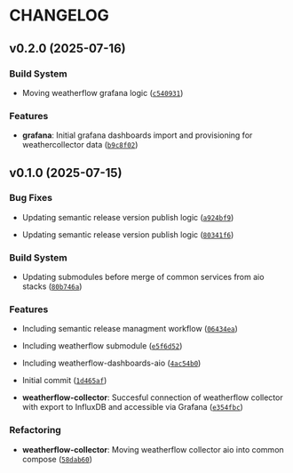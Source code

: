 # CHANGELOG


## v0.2.0 (2025-07-16)

### Build System

- Moving weatherflow grafana logic
  ([`c540931`](https://github.com/maxo99/homelab/commit/c54093134470b3aeeb37bb5e85d120f43638e962))

### Features

- **grafana**: Initial grafana dashboards import and provisioning for weathercollector data
  ([`b9c8f02`](https://github.com/maxo99/homelab/commit/b9c8f02acd1e8ddc8d96d1fa69dd5bb4c12984b3))


## v0.1.0 (2025-07-15)

### Bug Fixes

- Updating semantic release version publish logic
  ([`a924bf9`](https://github.com/maxo99/homelab/commit/a924bf91abb0fa051ddaa4dad7a24fbfa8d43932))

- Updating semantic release version publish logic
  ([`80341f6`](https://github.com/maxo99/homelab/commit/80341f6c7c0ec5dd6357444f38d27ab6125475b9))

### Build System

- Updating submodules before merge of common services from aio stacks
  ([`80b746a`](https://github.com/maxo99/homelab/commit/80b746ae5b6c45393369828d48e77cd889f68817))

### Features

- Including semantic release managment workflow
  ([`06434ea`](https://github.com/maxo99/homelab/commit/06434ea43754c11ff3572cdd9978324afef46f5f))

- Including weatherflow submodule
  ([`e5f6d52`](https://github.com/maxo99/homelab/commit/e5f6d526b9e4c8bc6da181c9f2d98d9c878d8069))

- Including weatherflow-dashboards-aio
  ([`4ac54b0`](https://github.com/maxo99/homelab/commit/4ac54b0894fbd7e828f2aafb15939b862d591585))

- Initial commit
  ([`1d465af`](https://github.com/maxo99/homelab/commit/1d465af4804993ab85924a3b9b5d051540fdc4ed))

- **weatherflow-collector**: Succesful connection of weatherflow collector with export to InfluxDB
  and accessible via Grafana
  ([`e354fbc`](https://github.com/maxo99/homelab/commit/e354fbc89c7ae3168fd87eed124ef81c7bfe812c))

### Refactoring

- **weatherflow-collector**: Moving weatherflow collector aio into common compose
  ([`58dab60`](https://github.com/maxo99/homelab/commit/58dab60f16f46d132b72b53e64b8852b0e887625))
